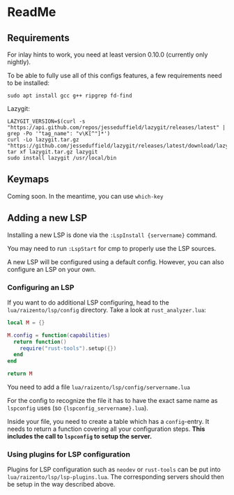 # ReadMe

## Requirements
For inlay hints to work, you need at least version 0.10.0 (currently only nightly).

To be able to fully use all of this configs features, a few requirements need to be installed:

`sudo apt install gcc g++ ripgrep fd-find`

Lazygit:

```
LAZYGIT_VERSION=$(curl -s "https://api.github.com/repos/jesseduffield/lazygit/releases/latest" | grep -Po '"tag_name": "v\K[^"]*')
curl -Lo lazygit.tar.gz "https://github.com/jesseduffield/lazygit/releases/latest/download/lazygit_${LAZYGIT_VERSION}_Linux_x86_64.tar.gz"
tar xf lazygit.tar.gz lazygit
sudo install lazygit /usr/local/bin
```

## Keymaps
Coming soon.
In the meantime, you can use `which-key`

## Adding a new LSP
Installing a new LSP is done via the `:LspInstall {servername}` command. 

You may need to run `:LspStart` for cmp to properly use the LSP sources. 

A new LSP will be configured using a default config. However, you can also configure an LSP on your own.

### Configuring an LSP
If you want to do additional LSP configuring, head to the `lua/raizento/lsp/config` directory. 
Take a look at `rust_analyzer.lua`:
```lua
local M = {}

M.config = function(capabilities)
  return function()
    require("rust-tools").setup({})
  end
end

return M
```

You need to add a file `lua/raizento/lsp/config/servername.lua` 

For the config to recognize the file it has to have the exact same name as `lspconfig` uses (so `{lspconfig_servername}.lua`).

Inside your file, you need to create a table which has a `config`-entry. It needs to return a function covering all your configuration steps.
**This includes the call to `lspconfig` to setup the server.**

### Using plugins for LSP configuration

Plugins for LSP configuration such as `neodev` or `rust-tools` can be put into `lua/raizento/lsp/lsp-plugins.lua`.
The corresponding servers should then be setup in the way described above.

